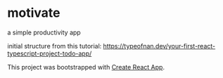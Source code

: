 # motivate
a simple productivity app

initial structure from this tutorial:
https://typeofnan.dev/your-first-react-typescript-project-todo-app/

This project was bootstrapped with [Create React App](https://github.com/facebook/create-react-app).